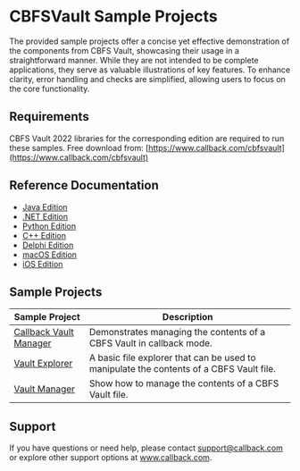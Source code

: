 # CBFSVault Sample Projects
The provided sample projects offer a concise yet effective demonstration of the components from CBFS Vault, showcasing their usage in a straightforward manner. While they are not intended to be complete applications, they serve as valuable illustrations of key features. To enhance clarity, error handling and checks are simplified, allowing users to focus on the core functionality.

## Requirements
CBFS Vault 2022 libraries for the corresponding edition are required to run these samples.  Free download from: [https://www.callback.com/cbfsvault](https://www.callback.com/cbfsvault)

## Reference Documentation
* [Java Edition](https://cdn.callback.com/help/CTH/java/)
* [.NET Edition](https://cdn.callback.com/help/CTH/cs/)
* [Python Edition](https://cdn.callback.com/help/CTH/py/)
* [C++ Edition](https://cdn.callback.com/help/CTH/cpp/)
* [Delphi Edition](https://cdn.callback.com/help/CTH/dlp/)
* [macOS Edition](https://cdn.callback.com/help/CTH/mac/)
* [iOS Edition](https://cdn.callback.com/help/CTH/mac/)

## Sample Projects
| Sample Project | Description |
| --- | --- |
| [Callback Vault Manager](./CBFS%20Vault%20Samples/Callback%20Vault%20Manager) | Demonstrates managing the contents of a CBFS Vault in callback mode. |
| [Vault Explorer](./CBFS%20Vault%20Samples/Vault%20Explorer) | A basic file explorer that can be used to manipulate the contents of a CBFS Vault file. |
| [Vault Manager](./CBFS%20Vault%20Samples/Vault%20Manager) | Show how to manage the contents of a CBFS Vault file. |

## Support
If you have questions or need help, please contact support@callback.com or explore other support options 
at www.callback.com.

